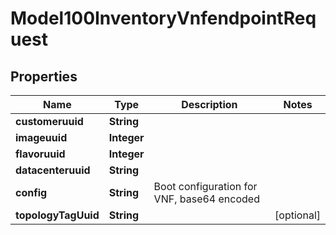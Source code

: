 
# Model100InventoryVnfendpointRequest

## Properties
Name | Type | Description | Notes
------------ | ------------- | ------------- | -------------
**customeruuid** | **String** |  | 
**imageuuid** | **Integer** |  | 
**flavoruuid** | **Integer** |  | 
**datacenteruuid** | **String** |  | 
**config** | **String** | Boot configuration for VNF, base64 encoded | 
**topologyTagUuid** | **String** |  |  [optional]



